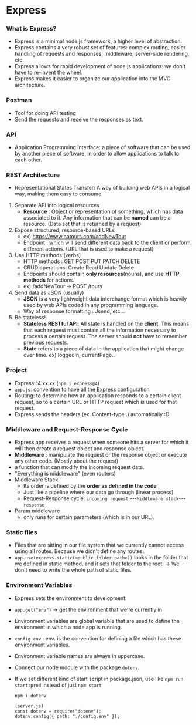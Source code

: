 # Express

### What is Express?

- Express is a minimal node.js framework, a higher level of abstraction.
- Express contains a very robust set of features: complex routing, easier handling of requests and responses, middleware, server-side rendering, etc.
- Express allows for rapid development of node.js applications: we don't have to re-invent the wheel.
- Express makes it easier to organize our application into the MVC architecture.

### Postman

- Tool for doing API testing
- Send the requests and receive the responses as text.

### API

- Application Programming Interface: a piece of software that can be used by another piece of software, in order to allow applications to talk to each other.

### REST Architecture

- Representational States Transfer: A way of building web APIs in a logical way, making them easy to consume.

1. Separate API into logical resources
   - **Resource** : Object or representation of something, which has data associated to it. Any information that can be **named** can be a resource. (Data set that is returned by a request)
2. Expose structured, resource-based URLs
   - ex) https://www.natours.com/addNewTour
   * Endpoint : which will send different data back to the client or perform different actions. (URL that is used to make a request)
3. Use HTTP methods (verbs)
   - HTTP methods : GET POST PUT PATCH DELETE
   - CRUD operations: Create Read Update Delete
   - Endpoints should contain **only resources**(nouns), and use **HTTP methods** for actions.
   - ex) /addNewTour -> POST /tours
4. Send data as JSON (usually)
   - **JSON** is a very lightweight data interchange format which is heavily used by web APIs coded in any programming language.
   - Way of response formatting : Jsend, etc...
5. Be stateless!
   - **Stateless RESTful API**: All state is handled on the **client**. This means that each request must contain all the information necessary to process a certain request. The server should **not** have to remember previous requests.
   - **State** refers to a piece of data in the application that might change over time. ex) loggedIn, currentPage..

### Project

- Express ^4.xx.xx (`npm i express@4`)
- `app.js`: convention to have all the Express configuration
- Routing: to determine how an application responds to a certain client request, so to a certain URL or HTTP request which is used for that request.
- Express sends the headers (ex. Content-type..) automatically :D

### Middleware and Request-Response Cycle

- Express app receives a request when someone hits a server for which it will then create a request object and response object.
- **Middleware** : manipulate the request or the response object or execute any other code. (Mostly about the request)
- a function that can modify the incoming request data.
- "Everything is middleware" (even routers)
- Middleware Stack
  - Its order is defined by the **order as defined in the code**
  - Just like a pipeline where our data go through (linear process)
  - Request-Response cycle: `incoming request` ---`Middleware stack`---`response`
- Param middleware
  - only runs for certain parameters (which is in our URL).

### Static files

- Files that are sitting in our file system that we currently cannot access using all routes. Because we didn't define any routes.
- `app.use(express.static(<public folder path>))` looks in the folder that we defined in static method, and it sets that folder to the root. -> We don't need to write the whole path of static files.

### Environment Variables

- Express sets the environment to development.
- `app.get("env")` -> get the environment that we're currently in
- Environment variables are global variable that are used to define the environment in which a node app is running.
- `config.env` : env. is the convention for defining a file which has these environment variables.
- Environment variable names are always in uppercase.
- Connect our node module with the package `dotenv`.
- If we set different kind of start script in package.json, use like `npm run start:prod` instead of just `npm start`

  ```
  npm i dotenv

  (server.js)
  const dotenv = require("dotenv");
  dotenv.config({ path: "./config.env" });
  ```
